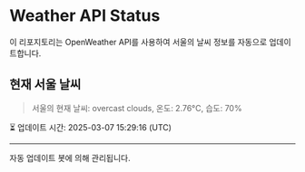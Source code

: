 
# Weather API Status

이 리포지토리는 OpenWeather API를 사용하여 서울의 날씨 정보를 자동으로 업데이트합니다.

## 현재 서울 날씨
> 서울의 현재 날씨: overcast clouds, 온도: 2.76°C, 습도: 70%

⏳ 업데이트 시간: 2025-03-07 15:29:16 (UTC)

---
자동 업데이트 봇에 의해 관리됩니다.

